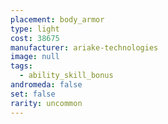 ```yaml
---
placement: body_armor
type: light
cost: 38675
manufacturer: ariake-technologies
image: null
tags:
  - ability_skill_bonus
andromeda: false
set: false
rarity: uncommon
---
```

